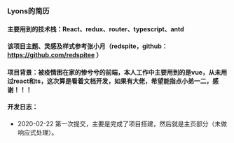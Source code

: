 ### Lyons的简历
#### 主要用到的技术栈：React、redux、router、typescript、antd
#### 该项目主题、灵感及样式参考张小月（redspite，github：https://github.com/redspitee ）
#### 项目背景：被疫情困在家的惨兮兮的前端，本人工作中主要用到的是vue，从未用过react和ts，这次算是看着文档开发，如果有大佬，希望能指点小弟一二，感谢！！！
#### 开发日志：
  + 2020-02-22 第一次提交，主要是完成了项目搭建，然后就是主页部分（未做响应式处理）。
